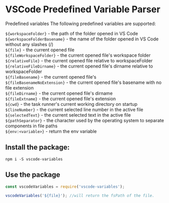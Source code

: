 # VSCode Predefined Variable Parser

Predefined variables
The following predefined variables are supported:

`${workspaceFolder}` - the path of the folder opened in VS Code  
`${workspaceFolderBasename}` - the name of the folder opened in VS Code without any slashes (/)  
`${file}` - the current opened file  
`${fileWorkspaceFolder}` - the current opened file's workspace folder  
`${relativeFile}` - the current opened file relative to workspaceFolder  
`${relativeFileDirname}` - the current opened file's dirname relative to workspaceFolder  
`${fileBasename}` - the current opened file's   
`${fileBasenameNoExtension}` - the current opened file's basename with no file extension  
`${fileDirname}` - the current opened file's dirname  
`${fileExtname}` - the current opened file's extension  
`${cwd}` - the task runner's current working directory on startup  
`${lineNumber}` - the current selected line number in the active file  
`${selectedText}` - the current selected text in the active file  
`${pathSeparator}` - the character used by the operating system to separate components in file paths  
`${env:<variable>}` - return the env variable


## Install the package:
```npm i -S vscode-variables```

## Use the package
```js
const vscodeVariables = require('vscode-variables');

vscodeVariables('${file}'); //will return the fsPath of the file.
```